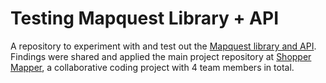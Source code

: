 # Testing Mapquest Library + API
A repository to experiment with and test out the [Mapquest library and API](www.mapquestapi.com/). Findings were shared and applied the main project repository at [Shopper Mapper](https://github.com/shopper-mapper-cohort42), a collaborative coding project with 4 team members in total. 
